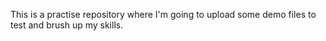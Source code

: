 This is a practise repository where I'm going to upload some demo files to test and brush up my skills.

